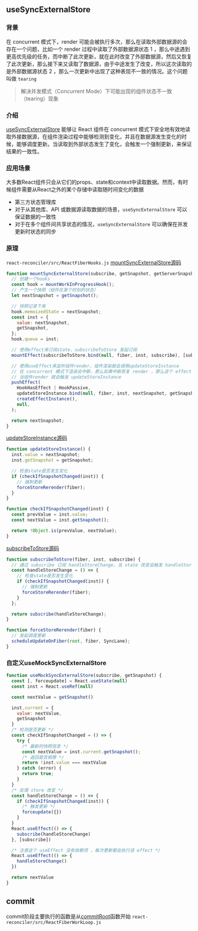 ## useSyncExternalStore
### 背景
在 concurrent 模式下，render 可能会被执行多次，那么在读取外部数据源的会存在一个问题，比如一个 render 过程中读取了外部数据源状态 1 ，那么中途遇到更高优先级的任务，而中断了此次更新，就在此时改变了外部数据源，然后又恢复了此次更新，那么接下来又读取了数据源，由于中途发生了改变，所以这次读取的是外部数据源状态 2 ，那么一次更新中出现了这种表现不一致的情况。这个问题叫做 `tearing`
> 解决并发模式（Concurrent Mode）下可能出现的组件状态不一致（tearing）现象
### 介绍
[useSyncExternalStore](https://react.dev/reference/react/useSyncExternalStore) 能够让 React 组件在 concurrent 模式下安全地有效地读取外接数据源，在组件渲染过程中能够检测到变化，并且在数据源发生变化的时候，能够调度更新。当读取到外部状态发生了变化，会触发一个强制更新，来保证结果的一致性。
### 应用场景
大多数React组件只会从它们的props、state和context中读取数据。然而，有时候组件需要从React之外的某个存储中读取随时间变化的数据
- 第三方状态管理库
- 对于从其他库、API 或数据源读取数据的场景，`useSyncExternalStore` 可以保证数据的一致性
- 对于在多个组件间共享状态的情况，`useSyncExternalStore` 可以确保在并发更新时状态的同步
### 原理
`react-reconciler/src/ReactFiberHooks.js`
[mountSyncExternalStore源码](https://github.com/facebook/react/blob/main/packages/react-reconciler/src/ReactFiberHooks.js#L1476)
```jsx
function mountSyncExternalStore(subscribe, getSnapshot, getServerSnapshot) {
  // 创建一个hooks
  const hook = mountWorkInProgressHook();
  // 产生一个快照（组件在某个时刻的状态）
  let nextSnapshot = getSnapshot();

  // 快照记录下来
  hook.memoizedState = nextSnapshot;
  const inst = {
    value: nextSnapshot,
    getSnapshot,
  };
  hook.queue = inst;

  // 使用effect来订阅state，subscribeToStore 发起订阅
  mountEffect(subscribeToStore.bind(null, fiber, inst, subscribe), [subscribe]);

  // 使用useEffect来监听组件render，组件渲染就会调用updateStoreInstance
  // 在 concurrent 模式下渲染会中断，那么如果中断恢复 render ，那么这个 effect 就解决了这个问题
  // 当组件render 就会触发 updateStoreInstance
  pushEffect(
    HookHasEffect | HookPassive,
    updateStoreInstance.bind(null, fiber, inst, nextSnapshot, getSnapshot),
    createEffectInstance(),
    null,
  );

  return nextSnapshot;
}
```
[updateStoreInstance源码](https://github.com/facebook/react/blob/main/packages/react-reconciler/src/ReactFiberHooks.js#L1679)
```jsx
function updateStoreInstance() {
  inst.value = nextSnapshot;
  inst.getSnapshot = getSnapshot;

  // 检查state是否发生变化
  if (checkIfSnapshotChanged(inst)) {
    // 强制更新
    forceStoreRerender(fiber);
  }
}

function checkIfSnapshotChanged(inst) {
  const prevValue = inst.value;
  const nextValue = inst.getSnapshot();

  return !Object.is(prevValue, nextValue);
}
```
[subscribeToStore源码](https://github.com/facebook/react/blob/main/packages/react-reconciler/src/ReactFiberHooks.js#L1699)
```jsx
function subscribeToStore(fiber, inst, subscribe) {
  // 通过 subscribe 订阅 handleStoreChange，当 state 改变会触发 handleStoreChange
  const handleStoreChange = () => {
    // 检查state是否发生变化
    if (checkIfSnapshotChanged(inst)) {
      // 强制更新
      forceStoreRerender(fiber);
    }
  };

  return subscribe(handleStoreChange);
}

function forceStoreRerender(fiber) {
  // 发起调度更新
  scheduleUpdateOnFiber(root, fiber, SyncLane);
}
```
### 自定义useMockSyncExternalStore
```jsx
function useMockSyncExternalStore(subscribe, getSnapshot) {
  const [, forceupdate] = React.useState(null)
  const inst = React.useRef(null)

  const nextValue = getSnapshot()

  inst.current = {
    value: nextValue,
    getSnapshot
  }
  /* 检测是否更新 */
  const checkIfSnapshotChanged = () => {
    try {
      /* 最新的快照信息 */
      const nextValue = inst.current.getSnapshot();
      /* 返回是否相等 */
      return !inst.value === nextValue
    } catch (error) {
      return true;
    }
  }
  /* 处理 store 改变 */
  const handleStoreChange = () => {
    if (checkIfSnapshotChanged(inst)) {
      /* 触发更新 */
      forceupdate({})
    }
  }
  React.useEffect(() => {
    subscribe(handleStoreChange)
  }, [subscribe])

  /* 注意这个 useEffect 没有依赖项 ，每次更新都会执行该 effect */
  React.useEffect(() => {
    handleStoreChange()
  })

  return nextValue
}
```
## commit
commit阶段主要执行的函数是从[commitRoot](https://github.com/facebook/react/blob/c5b9375767e2c4102d7e5559d383523736f1c902/packages/react-reconciler/src/ReactFiberWorkLoop.js#L2646)函数开始
`react-reconciler/src/ReactFiberWorkLoop.js`
